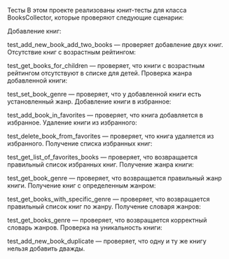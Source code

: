 Тесты
В этом проекте реализованы юнит-тесты для класса BooksCollector, которые проверяют следующие сценарии:

Добавление книг:

test_add_new_book_add_two_books — проверяет добавление двух книг.
Отсутствие книг с возрастным рейтингом:

test_get_books_for_children — проверяет, что книги с возрастным рейтингом отсутствуют в списке для детей.
Проверка жанра добавленной книги:

test_set_book_genre — проверяет, что у добавленной книги есть установленный жанр.
Добавление книги в избранное:

test_add_book_in_favorites — проверяет, что книга добавляется в избранное.
Удаление книги из избранного:

test_delete_book_from_favorites — проверяет, что книга удаляется из избранного.
Получение списка избранных книг:

test_get_list_of_favorites_books — проверяет, что возвращается правильный список избранных книг.
Получение жанра книги:

test_get_book_genre — проверяет, что возвращается правильный жанр книги.
Получение книг с определенным жанром:

test_get_books_with_specific_genre — проверяет, что возвращается правильный список книг по жанру.
Получение словаря жанров:

test_get_books_genre — проверяет, что возвращается корректный словарь жанров.
Проверка на уникальность книги:

test_add_new_book_duplicate — проверяет, что одну и ту же книгу нельзя добавить дважды.
